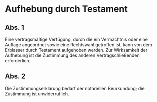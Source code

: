 # Aufhebung durch Testament



## Abs. 1

 Eine vertragsmäßige Verfügung, durch die ein Vermächtnis oder eine Auflage angeordnet sowie eine Rechtswahl getroffen ist, kann von dem Erblasser durch Testament aufgehoben werden. Zur Wirksamkeit der Aufhebung ist die Zustimmung des anderen Vertragschließenden erforderlich.

## Abs. 2

 Die Zustimmungserklärung bedarf der notariellen Beurkundung; die Zustimmung ist unwiderruflich. 

